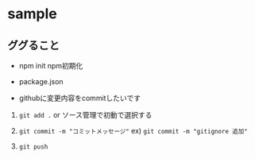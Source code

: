 # sample

## ググること

- npm init
npm初期化

- package.json

- githubに変更内容をcommitしたいです
1. `git add .`
or
ソース管理で初動で選択する

2. `git commit -m "コミットメッセージ"`
ex) `git commit -m "gitignore 追加"`

3. `git push`

